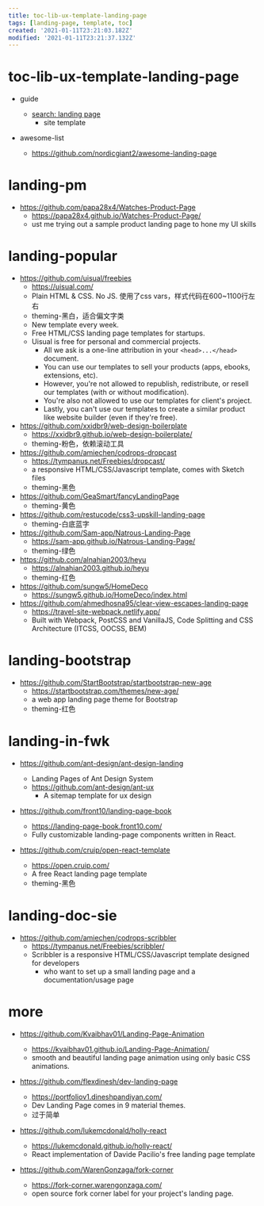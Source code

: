 ```yaml
---
title: toc-lib-ux-template-landing-page
tags: [landing-page, template, toc]
created: '2021-01-11T23:21:03.182Z'
modified: '2021-01-11T23:21:37.132Z'
---
```


# toc-lib-ux-template-landing-page

- guide
  - [search: landing page](https://github.com/search?o=desc&p=1&q=landing+page+language%3Acss+language%3Ascss&s=stars&type=Repositories)
    - site template

- awesome-list
  - https://github.com/nordicgiant2/awesome-landing-page

# landing-pm

- https://github.com/papa28x4/Watches-Product-Page
  - https://papa28x4.github.io/Watches-Product-Page/
  - ust me trying out a sample product landing page to hone my UI skills

# landing-popular

- https://github.com/uisual/freebies
  - https://uisual.com/
  - Plain HTML & CSS. No JS. 使用了css vars，样式代码在600~1100行左右
  - theming-黑白，适合偏文字类
  - New template every week.
  - Free HTML/CSS landing page templates for startups.
  - Uisual is free for personal and commercial projects.
    - All we ask is a one-line attribution in your `<head>...</head>` document. 
    - You can use our templates to sell your products (apps, ebooks, extensions, etc). 
    - However, you're not allowed to republish, redistribute, or resell our templates (with or without modification). 
    - You're also not allowed to use our templates for client's project. 
    - Lastly, you can't use our templates to create a similar product like website builder (even if they're free).
- https://github.com/xxidbr9/web-design-boilerplate
  - https://xxidbr9.github.io/web-design-boilerplate/
  - theming-粉色，依赖滚动工具
- https://github.com/amiechen/codrops-dropcast
  - https://tympanus.net/Freebies/dropcast/
  - a responsive HTML/CSS/Javascript template, comes with Sketch files 
  - theming-黑色
- https://github.com/GeaSmart/fancyLandingPage
  - theming-黄色
- https://github.com/restucode/css3-upskill-landing-page
  - theming-白底蓝字
- https://github.com/Sam-app/Natrous-Landing-Page
  - https://sam-app.github.io/Natrous-Landing-Page/
  - theming-绿色
- https://github.com/alnahian2003/heyu
  - https://alnahian2003.github.io/heyu
  - theming-红色
- https://github.com/sungw5/HomeDeco
  - https://sungw5.github.io/HomeDeco/index.html
- https://github.com/ahmedhosna95/clear-view-escapes-landing-page
  - https://travel-site-webpack.netlify.app/
  - Built with Webpack, PostCSS and VanillaJS, Code Splitting and CSS Architecture (ITCSS, OOCSS, BEM)

# landing-bootstrap

- https://github.com/StartBootstrap/startbootstrap-new-age
  - https://startbootstrap.com/themes/new-age/
  - a web app landing page theme for Bootstrap 
  - theming-红色

# landing-in-fwk

- https://github.com/ant-design/ant-design-landing
  - Landing Pages of Ant Design System
  - https://github.com/ant-design/ant-ux
    - A sitemap template for ux design

- https://github.com/front10/landing-page-book
  - https://landing-page-book.front10.com/
  - Fully customizable landing-page components written in React.
- https://github.com/cruip/open-react-template
  - https://open.cruip.com/
  - A free React landing page template
  - theming-黑色

# landing-doc-sie

- https://github.com/amiechen/codrops-scribbler
  - https://tympanus.net/Freebies/scribbler/
  - Scribbler is a responsive HTML/CSS/Javascript template designed for developers 
    - who want to set up a small landing page and a documentation/usage page

# more

- https://github.com/Kvaibhav01/Landing-Page-Animation
  - https://kvaibhav01.github.io/Landing-Page-Animation/
  - smooth and beautiful landing page animation using only basic CSS animations.

- https://github.com/flexdinesh/dev-landing-page
  - https://portfoliov1.dineshpandiyan.com/
  - Dev Landing Page comes in 9 material themes.
  - 过于简单
- https://github.com/lukemcdonald/holly-react
  - https://lukemcdonald.github.io/holly-react/
  - React implementation of Davide Pacilio's free landing page template
- https://github.com/WarenGonzaga/fork-corner
  - https://fork-corner.warengonzaga.com/
  - open source fork corner label for your project's landing page.
